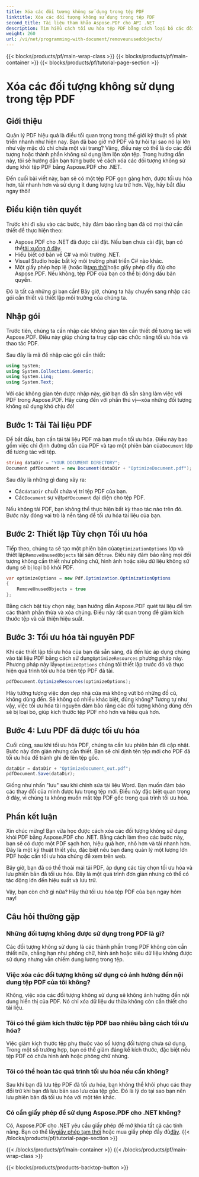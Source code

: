 ```yaml
---
title: Xóa các đối tượng không sử dụng trong tệp PDF
linktitle: Xóa các đối tượng không sử dụng trong tệp PDF
second_title: Tài liệu tham khảo Aspose.PDF cho API .NET
description: Tìm hiểu cách tối ưu hóa tệp PDF bằng cách loại bỏ các đối tượng không sử dụng bằng Aspose.PDF cho .NET. Hướng dẫn từng bước để giảm kích thước tệp và cải thiện hiệu suất.
weight: 260
url: /vi/net/programming-with-document/removeunusedobjects/
---
```


{{< blocks/products/pf/main-wrap-class >}}
{{< blocks/products/pf/main-container >}}
{{< blocks/products/pf/tutorial-page-section >}}

# Xóa các đối tượng không sử dụng trong tệp PDF

## Giới thiệu

Quản lý PDF hiệu quả là điều tối quan trọng trong thế giới kỹ thuật số phát triển nhanh như hiện nay. Bạn đã bao giờ mở PDF và tự hỏi tại sao nó lại lớn như vậy mặc dù chỉ chứa một vài trang? Vâng, điều này có thể là do các đối tượng hoặc thành phần không sử dụng làm lộn xộn tệp. Trong hướng dẫn này, tôi sẽ hướng dẫn bạn từng bước về cách xóa các đối tượng không sử dụng khỏi tệp PDF bằng Aspose.PDF cho .NET. 

Đến cuối bài viết này, bạn sẽ có một tệp PDF gọn gàng hơn, được tối ưu hóa hơn, tải nhanh hơn và sử dụng ít dung lượng lưu trữ hơn. Vậy, hãy bắt đầu ngay thôi!

## Điều kiện tiên quyết

Trước khi đi sâu vào các bước, hãy đảm bảo rằng bạn đã có mọi thứ cần thiết để thực hiện theo:

-  Aspose.PDF cho .NET đã được cài đặt. Nếu bạn chưa cài đặt, bạn có thể[tải xuống ở đây](https://releases.aspose.com/pdf/net/).
- Hiểu biết cơ bản về C# và môi trường .NET.
- Visual Studio hoặc bất kỳ môi trường phát triển C# nào khác.
-  Một giấy phép hợp lệ (hoặc là[tạm thời](https://purchase.aspose.com/temporary-license/)hoặc giấy phép đầy đủ) cho Aspose.PDF. Nếu không, tệp PDF của bạn có thể bị đóng dấu bản quyền.
  
Đó là tất cả những gì bạn cần! Bây giờ, chúng ta hãy chuyển sang nhập các gói cần thiết và thiết lập môi trường của chúng ta.

## Nhập gói

Trước tiên, chúng ta cần nhập các không gian tên cần thiết để tương tác với Aspose.PDF. Điều này giúp chúng ta truy cập các chức năng tối ưu hóa và thao tác PDF.

Sau đây là mã để nhập các gói cần thiết:

```csharp
using System;
using System.Collections.Generic;
using System.Linq;
using System.Text;
```

Với các không gian tên được nhập này, giờ bạn đã sẵn sàng làm việc với PDF trong Aspose.PDF. Hãy cùng đến với phần thú vị—xóa những đối tượng không sử dụng khó chịu đó!

## Bước 1: Tải Tài liệu PDF

 Để bắt đầu, bạn cần tải tài liệu PDF mà bạn muốn tối ưu hóa. Điều này bao gồm việc chỉ định đường dẫn của PDF và tạo một phiên bản của`Document` lớp để tương tác với tệp.

```csharp
string dataDir = "YOUR DOCUMENT DIRECTORY";
Document pdfDocument = new Document(dataDir + "OptimizeDocument.pdf");
```

Sau đây là những gì đang xảy ra:
-  Các`dataDir` chuỗi chứa vị trí tệp PDF của bạn.
-  Các`Document` sự vật`pdfDocument` đại diện cho tệp PDF.

Nếu không tải PDF, bạn không thể thực hiện bất kỳ thao tác nào trên đó. Bước này đóng vai trò là nền tảng để tối ưu hóa tài liệu của bạn.

## Bước 2: Thiết lập Tùy chọn Tối ưu hóa

 Tiếp theo, chúng ta sẽ tạo một phiên bản của`OptimizationOptions` lớp và thiết lập`RemoveUnusedObjects` tài sản để`true`. Điều này đảm bảo rằng mọi đối tượng không cần thiết như phông chữ, hình ảnh hoặc siêu dữ liệu không sử dụng sẽ bị loại bỏ khỏi PDF.

```csharp
var optimizeOptions = new Pdf.Optimization.OptimizationOptions
{
    RemoveUnusedObjects = true
};
```

Bằng cách bật tùy chọn này, bạn hướng dẫn Aspose.PDF quét tài liệu để tìm các thành phần thừa và xóa chúng. Điều này rất quan trọng để giảm kích thước tệp và cải thiện hiệu suất.

## Bước 3: Tối ưu hóa tài nguyên PDF

 Khi các thiết lập tối ưu hóa của bạn đã sẵn sàng, đã đến lúc áp dụng chúng vào tài liệu PDF bằng cách sử dụng`OptimizeResources` phương pháp này. Phương pháp này lấy`optimizeOptions` chúng tôi thiết lập trước đó và thực hiện quá trình tối ưu hóa trên tệp PDF đã tải.

```csharp
pdfDocument.OptimizeResources(optimizeOptions);
```

Hãy tưởng tượng việc dọn dẹp nhà cửa mà không vứt bỏ những đồ cũ, không dùng đến. Sẽ không có nhiều khác biệt, đúng không? Tương tự như vậy, việc tối ưu hóa tài nguyên đảm bảo rằng các đối tượng không dùng đến sẽ bị loại bỏ, giúp kích thước tệp PDF nhỏ hơn và hiệu quả hơn.

## Bước 4: Lưu PDF đã được tối ưu hóa

Cuối cùng, sau khi tối ưu hóa PDF, chúng ta cần lưu phiên bản đã cập nhật. Bước này đơn giản nhưng cần thiết. Bạn sẽ chỉ định tên tệp mới cho PDF đã tối ưu hóa để tránh ghi đè lên tệp gốc.

```csharp
dataDir = dataDir + "OptimizeDocument_out.pdf";
pdfDocument.Save(dataDir);
```

Giống như nhấn "lưu" sau khi chỉnh sửa tài liệu Word. Bạn muốn đảm bảo các thay đổi của mình được lưu trong tệp mới. Điều này đặc biệt quan trọng ở đây, vì chúng ta không muốn mất tệp PDF gốc trong quá trình tối ưu hóa.

## Phần kết luận

Xin chúc mừng! Bạn vừa học được cách xóa các đối tượng không sử dụng khỏi PDF bằng Aspose.PDF cho .NET. Bằng cách làm theo các bước này, bạn sẽ có được một PDF sạch hơn, hiệu quả hơn, nhỏ hơn và tải nhanh hơn. Đây là một kỹ thuật thiết yếu, đặc biệt nếu bạn đang quản lý một lượng lớn PDF hoặc cần tối ưu hóa chúng để xem trên web.

Bây giờ, bạn đã có thể thoải mái tải PDF, áp dụng các tùy chọn tối ưu hóa và lưu phiên bản đã tối ưu hóa. Đây là một quá trình đơn giản nhưng có thể có tác động lớn đến hiệu suất và lưu trữ.

Vậy, bạn còn chờ gì nữa? Hãy thử tối ưu hóa tệp PDF của bạn ngay hôm nay!

## Câu hỏi thường gặp

### Những đối tượng không được sử dụng trong PDF là gì?
Các đối tượng không sử dụng là các thành phần trong PDF không còn cần thiết nữa, chẳng hạn như phông chữ, hình ảnh hoặc siêu dữ liệu không được sử dụng nhưng vẫn chiếm dung lượng trong tệp.

### Việc xóa các đối tượng không sử dụng có ảnh hưởng đến nội dung tệp PDF của tôi không?
Không, việc xóa các đối tượng không sử dụng sẽ không ảnh hưởng đến nội dung hiển thị của PDF. Nó chỉ xóa dữ liệu dư thừa không còn cần thiết cho tài liệu.

### Tôi có thể giảm kích thước tệp PDF bao nhiêu bằng cách tối ưu hóa?
Việc giảm kích thước tệp phụ thuộc vào số lượng đối tượng chưa sử dụng. Trong một số trường hợp, bạn có thể giảm đáng kể kích thước, đặc biệt nếu tệp PDF có chứa hình ảnh hoặc phông chữ nhúng.

### Tôi có thể hoàn tác quá trình tối ưu hóa nếu cần không?
Sau khi bạn đã lưu tệp PDF đã tối ưu hóa, bạn không thể khôi phục các thay đổi trừ khi bạn đã lưu bản sao lưu của tệp gốc. Đó là lý do tại sao bạn nên lưu phiên bản đã tối ưu hóa với một tên khác.

### Có cần giấy phép để sử dụng Aspose.PDF cho .NET không?
 Có, Aspose.PDF cho .NET yêu cầu giấy phép để mở khóa tất cả các tính năng. Bạn có thể lấy[giấy phép tạm thời](https://purchase.aspose.com/temporary-license/) hoặc mua giấy phép đầy đủ[đây](https://purchase.aspose.com/buy).
{{< /blocks/products/pf/tutorial-page-section >}}

{{< /blocks/products/pf/main-container >}}
{{< /blocks/products/pf/main-wrap-class >}}

{{< blocks/products/products-backtop-button >}}
